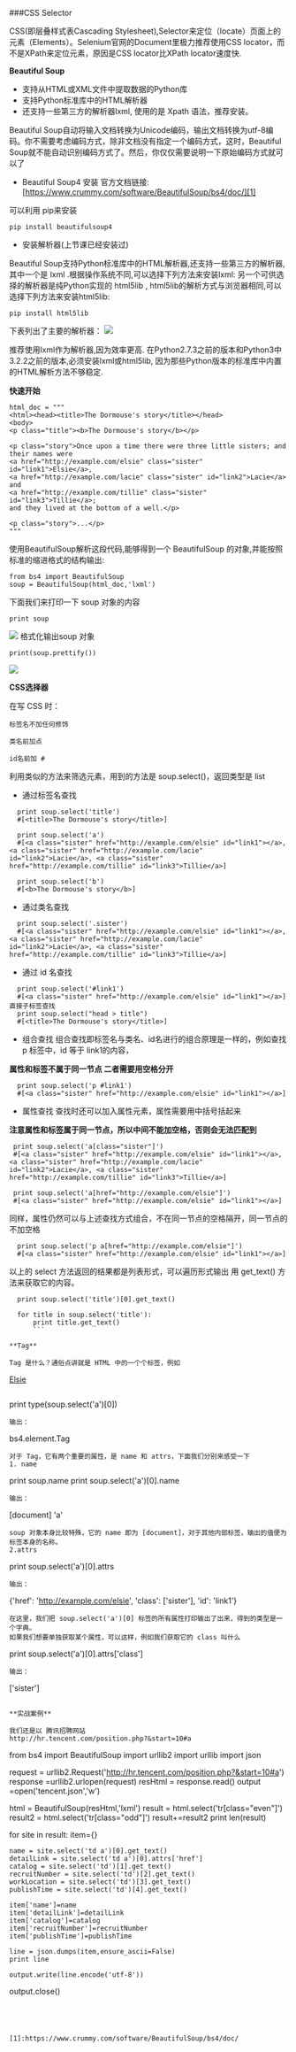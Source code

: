 ###CSS Selector

CSS(即层叠样式表Cascading Stylesheet),Selector来定位（locate）页面上的元素（Elements）。Selenium官网的Document里极力推荐使用CSS locator，而不是XPath来定位元素，原因是CSS locator比XPath locator速度快.

**Beautiful Soup**

- 支持从HTML或XML文件中提取数据的Python库
- 支持Python标准库中的HTML解析器
- 还支持一些第三方的解析器lxml, 使用的是 Xpath 语法，推荐安装。

Beautiful Soup自动将输入文档转换为Unicode编码，输出文档转换为utf-8编码。你不需要考虑编码方式，除非文档没有指定一个编码方式，这时，Beautiful Soup就不能自动识别编码方式了。然后，你仅仅需要说明一下原始编码方式就可以了
- Beautiful Soup4 安装
官方文档链接:
[https://www.crummy.com/software/BeautifulSoup/bs4/doc/][1]

 可以利用 pip来安装
 ```
pip install beautifulsoup4
```
- 安装解析器(上节课已经安装过)

 Beautiful Soup支持Python标准库中的HTML解析器,还支持一些第三方的解析器,其中一个是 lxml .根据操作系统不同,可以选择下列方法来安装lxml:
另一个可供选择的解析器是纯Python实现的 html5lib , html5lib的解析方式与浏览器相同,可以选择下列方法来安装html5lib:
```
pip install html5lib
```

下表列出了主要的解析器：
![](/assets/8.4-1.png)

推荐使用lxml作为解析器,因为效率更高. 在Python2.7.3之前的版本和Python3中3.2.2之前的版本,必须安装lxml或html5lib, 因为那些Python版本的标准库中内置的HTML解析方法不够稳定.

**快速开始**
```
html_doc = """
<html><head><title>The Dormouse's story</title></head>
<body>
<p class="title"><b>The Dormouse's story</b></p>

<p class="story">Once upon a time there were three little sisters; and their names were
<a href="http://example.com/elsie" class="sister" id="link1">Elsie</a>,
<a href="http://example.com/lacie" class="sister" id="link2">Lacie</a> and
<a href="http://example.com/tillie" class="sister" id="link3">Tillie</a>;
and they lived at the bottom of a well.</p>

<p class="story">...</p>
"""
```
使用BeautifulSoup解析这段代码,能够得到一个 BeautifulSoup 的对象,并能按照标准的缩进格式的结构输出:
```
from bs4 import BeautifulSoup
soup = BeautifulSoup(html_doc,'lxml')
```
下面我们来打印一下 soup 对象的内容
```
print soup
```
![](/assets/8.4-2.png)
格式化输出soup 对象
```
print(soup.prettify())
```
![](/assets/8.4-3.png)

**CSS选择器**

在写 CSS 时：
```
标签名不加任何修饰

类名前加点

id名前加 #
```
利用类似的方法来筛选元素，用到的方法是 soup.select()，返回类型是 list
- 通过标签名查找
```
  print soup.select('title') 
  #[<title>The Dormouse's story</title>]

  print soup.select('a')
  #[<a class="sister" href="http://example.com/elsie" id="link1"></a>, <a class="sister" href="http://example.com/lacie" id="link2">Lacie</a>, <a class="sister" href="http://example.com/tillie" id="link3">Tillie</a>]

  print soup.select('b')
  #[<b>The Dormouse's story</b>]
  ```
- 通过类名查找
```
  print soup.select('.sister')
  #[<a class="sister" href="http://example.com/elsie" id="link1"></a>, <a class="sister" href="http://example.com/lacie" id="link2">Lacie</a>, <a class="sister" href="http://example.com/tillie" id="link3">Tillie</a>]
  ```
- 通过 id 名查找
```
  print soup.select('#link1')
  #[<a class="sister" href="http://example.com/elsie" id="link1"></a>]
直接子标签查找
  print soup.select("head > title")
  #[<title>The Dormouse's story</title>]
  ```
- 组合查找
组合查找即标签名与类名、id名进行的组合原理是一样的，例如查找 p 标签中，id 等于 link1的内容，

 **属性和标签不属于同一节点 二者需要用空格分开**
```
  print soup.select('p #link1')
  #[<a class="sister" href="http://example.com/elsie" id="link1"></a>]
  ```
- 属性查找
查找时还可以加入属性元素，属性需要用中括号括起来

 **注意属性和标签属于同一节点，所以中间不能加空格，否则会无法匹配到**
 ```
  print soup.select('a[class="sister"]')
  #[<a class="sister" href="http://example.com/elsie" id="link1"></a>, <a class="sister" href="http://example.com/lacie" id="link2">Lacie</a>, <a class="sister" href="http://example.com/tillie" id="link3">Tillie</a>]

  print soup.select('a[href="http://example.com/elsie"]')
  #[<a class="sister" href="http://example.com/elsie" id="link1"></a>]
  ```
同样，属性仍然可以与上述查找方式组合，不在同一节点的空格隔开，同一节点的不加空格
```
  print soup.select('p a[href="http://example.com/elsie"]')
  #[<a class="sister" href="http://example.com/elsie" id="link1"></a>]
  ```
以上的 select 方法返回的结果都是列表形式，可以遍历形式输出
用 get_text() 方法来获取它的内容。
```
  print soup.select('title')[0].get_text()

  for title in soup.select('title'):
      print title.get_text()
      ```
      
**Tag**

Tag 是什么？通俗点讲就是 HTML 中的一个个标签，例如
```
<a class="sister" href="http://example.com/elsie" id="link1">Elsie</a>
```
```
print type(soup.select('a')[0])
```
输出：
```
bs4.element.Tag
```
对于 Tag，它有两个重要的属性，是 name 和 attrs，下面我们分别来感受一下
1. name
```
 print soup.name
 print soup.select('a')[0].name
 ```
输出：
```
 [document]
 'a'
 ```
soup 对象本身比较特殊，它的 name 即为 [document]，对于其他内部标签，输出的值便为标签本身的名称。
2.attrs
```
 print soup.select('a')[0].attrs
 ```
输出：
```
 {'href': 'http://example.com/elsie', 'class': ['sister'], 'id': 'link1'}
 ```
在这里，我们把 soup.select('a')[0] 标签的所有属性打印输出了出来，得到的类型是一个字典。
如果我们想要单独获取某个属性，可以这样，例如我们获取它的 class 叫什么
```
 print soup.select('a')[0].attrs['class']
 ```
输出：
```
 ['sister']
 ```
 
**实战案例**

我们还是以 腾讯招聘网站
http://hr.tencent.com/position.php?&start=10#a
```
from bs4 import BeautifulSoup
import urllib2
import urllib
import json

request = urllib2.Request('http://hr.tencent.com/position.php?&start=10#a')
response =urllib2.urlopen(request)
resHtml = response.read()
output =open('tencent.json','w')

html = BeautifulSoup(resHtml,'lxml')
result = html.select('tr[class="even"]')
result2 = html.select('tr[class="odd"]')
result+=result2
print len(result)

for site in result:
    item={}

    name = site.select('td a')[0].get_text()
    detailLink = site.select('td a')[0].attrs['href']
    catalog = site.select('td')[1].get_text()
    recruitNumber = site.select('td')[2].get_text()
    workLocation = site.select('td')[3].get_text()
    publishTime = site.select('td')[4].get_text()

    item['name']=name
    item['detailLink']=detailLink
    item['catalog']=catalog
    item['recruitNumber']=recruitNumber
    item['publishTime']=publishTime

    line = json.dumps(item,ensure_ascii=False)
    print line

    output.write(line.encode('utf-8'))

output.close()
```




[1]:https://www.crummy.com/software/BeautifulSoup/bs4/doc/